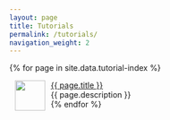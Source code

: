 ```yaml
---
layout: page
title: Tutorials
permalink: /tutorials/
navigation_weight: 2
---
```


{% for page in site.data.tutorial-index %}
  <div class="index_item">
    <div id="left">
      <img src="{{ page.image }}" style="margin: 0px 10px" width="54" height="54" align="left"/>
    </div>  
    <div id="right">
      <a href="{{ page.url }}">{{ page.title }}</a><br>
      {{ page.description }}
      <br>
    </div>  
  </div>   
{% endfor %}
<br><br>
